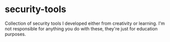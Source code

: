 # security-tools
Collection of security tools I developed either from creativity or learning. I'm not responsible for anything you do with these, they're just for education purposes.
